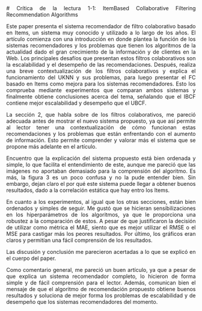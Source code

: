 <div style="text-align: justify">
# Crítica de la lectura 1-1: ItemBased Collaborative Filtering Recommendation Algorithms

Este paper presenta el sistema recomendador de filtro colaborativo basado en Items, un sistema muy conocido y utilizado a lo largo de los años. El artículo comienza con una introducción en donde plantea la función de los sistemas recomendadores y los problemas que tienen los algoritmos de la actualidad dado el gran crecimiento de la información y de clientes en la Web. Los principales desafíos que presentan estos filtros colaborativos son la escalabilidad y el desempeño de las recomendaciones. Después, realiza una breve contextualización de los filtros colaborativos y explica el funcionamiento del UKNN y sus problemas, para luego presentar el FC basado en Items como mejora para los sistemas recomendadores. Esto los comprueba mediante experimentos que comparan ambos sistemas y finalmente obtiene conclusiones acerca del tema, señalando que el IBCF contiene mejor escalabilidad y desempeño que el UBCF.

La sección 2, que habla sobre de los filtros colaborativos, me pareció adecuada antes de mostrar el nuevo sistema propuesto, ya que así permite al lector tener una contextualización de cómo funcionan estas recomendaciones y los problemas que están enfrentando con el aumento de información. Esto permite comprender y valorar más el sistema que se propone más adelante en el artículo.

Encuentro que la explicación del sistema propuesto está bien ordenada y simple, lo que facilita el entendimiento de este, aunque me pareció que las imágenes no aportaban demasiado para la comprensión del algoritmo. Es más, la figura 3 es un poco confusa y no la pude entender bien. Sin embargo, dejan claro el por qué este sistema puede llegar a obtener buenos resultados, dado a la correlación estática que hay entro los Items.

En cuanto a los experimentos, al igual que los otras secciones, están bien ordenados y simples de seguir. Me gustó que se hicieran sensibilizaciones en los hiperparámetros de los algoritmos, ya que le proporciona una robustez a la comparación de estos. A pesar de que justificaron la decisión de utilizar como métrica el MAE, siento que es mejor utilizar el RMSE o el MSE para castigar más los peores resultados. Por último, los gráficos eran claros y permitían una fácil comprensión de los resultados.

Las discusión y conclusión me parecieron acertadas a lo que se explicó en el cuerpo del paper.

Como comentario general, me pareció un buen artículo, ya que a pesar de que explica un sistema recomendador completo, lo hicieron de forma simple y de fácil comprensión para el lector. Además, comunican bien el mensaje de que el algoritmo de recomendación propuesto obtiene buenos resultados y soluciona de mejor forma los problemas de escalabilidad y de desempeño que los sistemas recomendadores del momento.
</div>
